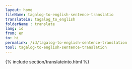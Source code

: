 ```yaml
---
layout: home
fileName: tagalog-to-english-sentence-translatio
translatein: tagalog_to_english
folderName : translate
lang: id
from: en
to: hi
permalink: /id/tagalog-to-english-sentence-translation
tool: tagalog-to-english-sentence-translation
---
```

{% include section/translateinto.html %}